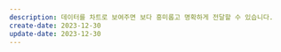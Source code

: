 ```yaml
---
description: 데이터를 차트로 보여주면 보다 흥미롭고 명확하게 전달할 수 있습니다.
create-date: 2023-12-30
update-date: 2023-12-30
---
```

